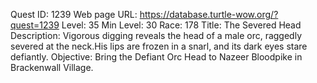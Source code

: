 Quest ID: 1239
Web page URL: https://database.turtle-wow.org/?quest=1239
Level: 35
Min Level: 30
Race: 178
Title: The Severed Head
Description: Vigorous digging reveals the head of a male orc, raggedly severed at the neck.His lips are frozen in a snarl, and its dark eyes stare defiantly.
Objective: Bring the Defiant Orc Head to Nazeer Bloodpike in Brackenwall Village.
